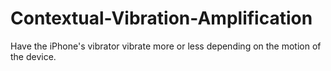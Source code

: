 Contextual-Vibration-Amplification
==================================

Have the iPhone's vibrator vibrate more or less depending on the motion of the device.
